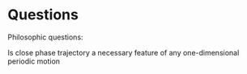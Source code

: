 # Questions

Philosophic questions:

Is close phase trajectory a necessary feature of any one-dimensional periodic
motion
